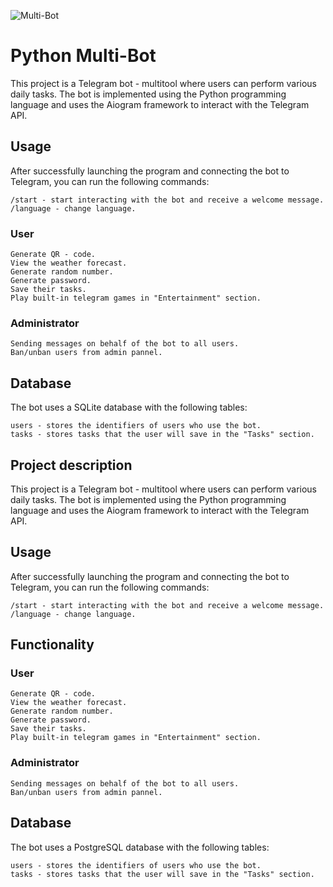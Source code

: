 ![Multi-Bot](https://socialify.git.ci/Mak5er/Multi-Bot/image?description=1&language=1&name=1&owner=1&theme=Auto)

# Python Multi-Bot

This project is a Telegram bot - multitool where users can perform various daily tasks.
The bot is implemented using the Python programming language and uses the Aiogram framework to interact with the
Telegram API.

## Usage

After successfully launching the program and connecting the bot to Telegram, you can run the following commands:

    /start - start interacting with the bot and receive a welcome message.
    /language - change language.

### User

    Generate QR - code.
    View the weather forecast.
    Generate random number.
    Generate password.
    Save their tasks.
    Play built-in telegram games in "Entertainment" section.

### Administrator

    Sending messages on behalf of the bot to all users.
    Ban/unban users from admin pannel.

## Database

The bot uses a SQLite database with the following tables:

    users - stores the identifiers of users who use the bot.
    tasks - stores tasks that the user will save in the "Tasks" section.

## Project description

This project is a Telegram bot - multitool where users can perform various daily tasks.
The bot is implemented using the Python programming language and uses the Aiogram framework to interact with the
Telegram API.

## Usage

After successfully launching the program and connecting the bot to Telegram, you can run the following commands:

    /start - start interacting with the bot and receive a welcome message.
    /language - change language.

## Functionality

### User

    Generate QR - code.
    View the weather forecast.
    Generate random number.
    Generate password.
    Save their tasks.
    Play built-in telegram games in "Entertainment" section.

### Administrator

    Sending messages on behalf of the bot to all users.
    Ban/unban users from admin pannel.

## Database

The bot uses a PostgreSQL database with the following tables:

    users - stores the identifiers of users who use the bot.
    tasks - stores tasks that the user will save in the "Tasks" section.
